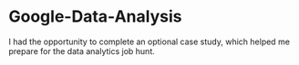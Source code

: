 # Google-Data-Analysis
 I had the opportunity to complete an optional case study, which helped me prepare for the data analytics job hunt.
